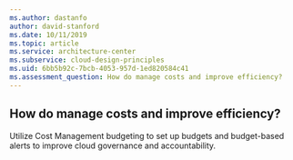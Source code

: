 ```yaml
---
ms.author: dastanfo
author: david-stanford
ms.date: 10/11/2019
ms.topic: article
ms.service: architecture-center
ms.subservice: cloud-design-principles
ms.uid: 6bb5b92c-7bcb-4053-957d-1ed820584c41
ms.assessment_question: How do manage costs and improve efficiency?
---
```

## How do manage costs and improve efficiency?

Utilize Cost Management budgeting to set up budgets and budget-based alerts to improve cloud governance and accountability.

